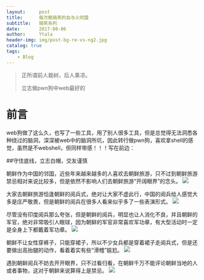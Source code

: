 ```yaml
---
layout:     post
title:      每次都搞笑的血与火同盟
subtitle:   搞笑系列
date:       2017-08-06
author:     Ytala
header-img: img/post-bg-re-vs-ng2.jpg
catalog: true
tags:
    - Blog
---
```

> 正所谓前人栽树，后人乘凉。
> 
> 立志做pwn狗中web最好的
> 

# 前言

web狗做了这么久，也写了一些工具，用了别人很多工具，但是总觉得无法洞悉各种绕过的脑洞，深深被web中的脑洞所坑，因此转行做pwn狗，喜欢拿shell的感觉，虽然是不webshell，但同样带感！！！写在前边：

##守住底线，立志白帽，交友谨慎


朝鲜作为中国的邻国，近些年来越来越多的人喜欢去朝鲜旅游，只不过到朝鲜旅游禁忌相对来说比较多，但是依然不影响人们去朝鲜旅游“开阔眼界”的念头。
![](http://i.imgur.com/pU3Q49U.jpg)

大家去朝鲜旅游恰逢朝鲜的阅兵式，绝对让大家不虚此行，中国的阅兵给人感觉大多是庄严敬畏，但是朝鲜的阅兵在很多人看来似乎多了一些表演形式。
![](http://i.imgur.com/gtRuh2f.jpg)

尽管没有印度阅兵那么夸张，但是朝鲜的阅兵，明显也让人消化不良，并且朝鲜的军官，绝对非常吸引人眼球，因为朝鲜的军官非常喜欢军功章，有大型活动时一定是全身上下都戴着军功章。
![](http://i.imgur.com/j4EE6KO.jpg)

朝鲜不让女性穿裤子，只能穿裙子，所以不少女兵都是穿着裙子走阅兵式，但是还要做出高抬腿的动作，看着着实有些“滑稽”尴尬。
![](http://i.imgur.com/0ug1DuP.jpg)

遇到朝鲜阅兵不妨去开开眼界，只不过看归看，在朝鲜千万不能评论朝鲜当地的人或者事物，这对于朝鲜来说算得上是禁忌。
![](http://i.imgur.com/1UZJjeV.jpg)